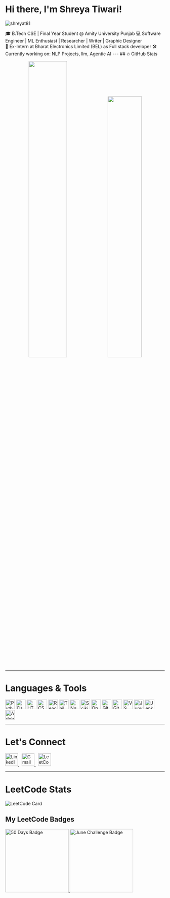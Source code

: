 #  Hi there, I'm Shreya Tiwari!
<p align="left"> <img src="https://komarev.com/ghpvc/?username=shreyat81&label=Profile%20views&color=0e75b6&style=flat" alt="shreyat81" /> </p>
🎓 B.Tech CSE | Final Year Student @ Amity University Punjab  
💻 Software Engineer | ML Enthusiast | Researcher | Writer | Graphic Designer<br>
🎯 Ex-Intern at Bharat Electronics Limited (BEL) as Full stack developer  
🛠️ Currently working on: NLP Projects, llm, Agentic AI  
---
## 🔥 GitHub Stats

<p align="center">
  <img width="49%" src="https://github-readme-stats.vercel.app/api?username=shreyat81&show_icons=true&theme=tokyonight&hide_border=true" />
  <img width="46%" src="https://github-readme-stats.vercel.app/api/top-langs/?username=shreyat81&theme=tokyonight&layout=compact&hide_border=true&langs_count=6" />
</p>

---
# Languages & Tools
<p align="left">
  <img src="https://img.icons8.com/color/48/python.png" alt="Python" width="30" />
  <img src="https://img.icons8.com/color/48/c-plus-plus-logo.png" alt="C++" width="30" />
  <img src="https://img.icons8.com/color/48/html-5--v1.png" alt="HTML" width="30" />
  <img src="https://img.icons8.com/color/48/css3.png" alt="CSS" width="30" />
  <img src="https://img.icons8.com/ultraviolet/40/react.png" alt="React" width="30" />
 
  <img src="https://img.icons8.com/color/48/tailwindcss.png" alt="Tailwind CSS" width="30" />
  
  <img src="https://img.icons8.com/color/48/numpy.png" alt="NumPy" width="30" />
  <img src="https://upload.wikimedia.org/wikipedia/commons/0/05/Scikit_learn_logo_small.svg" alt="Scikit-learn" width="30" />
  <img src="https://img.icons8.com/color/48/opencv.png" alt="OpenCV" width="30" />
  
  <img src="https://img.icons8.com/ios-filled/50/git.png" alt="Git" width="30" />
  <img src="https://img.icons8.com/ios-glyphs/48/github.png" alt="GitHub" width="30" />
  <img src="https://img.icons8.com/fluent/48/visual-studio-code-2019.png" alt="VS Code" width="30" />
  <img src="https://img.icons8.com/ios-filled/50/jupyter.png" alt="Jupyter" width="30" />
  <img src="https://img.icons8.com/color/48/jenkins.png" alt="Jenkins" width="30" />


  <img src="https://img.icons8.com/color/48/adobe-premiere-pro.png" alt="Adobe Premiere Pro" width="30" title="Adobe Premiere Pro" />

</p>

---



# Let's Connect


<p align="left">
  <a href="https://www.linkedin.com/in/YOUR_LINKEDIN_USERNAME/" target="_blank">
    <img src="https://cdn.jsdelivr.net/gh/devicons/devicon/icons/linkedin/linkedin-original.svg" alt="LinkedIn" width="40" height="40" />
  </a>
  &nbsp;
  <a href="mailto:your.email@gmail.com" target="_blank">
    <img src="https://img.icons8.com/color/48/gmail-new.png" alt="Gmail" width="40" height="40" />
  </a>
  &nbsp;
  <a href="https://leetcode.com/shreya_tiwari1818/" target="_blank">
    <img src="https://upload.wikimedia.org/wikipedia/commons/1/19/LeetCode_logo_black.png" alt="LeetCode" width="40" height="40" />
  </a>
</p>


---



#  LeetCode Stats


![LeetCode Card](https://leetcard.jacoblin.cool/shreya_tiwari1818?theme=dark&font=baloo&ext=heatmap)

<h2 align="left"> My LeetCode Badges</h2>  
<p align="left">
  <!-- 50 Days Badge -->
  <a href="https://leetcode.com/shreya_tiwari1818/" target="_blank">
    <img src="https://assets.leetcode.com/static_assets/marketing/2024-50.gif" alt="50 Days Badge" width="200" />
  </a>

  <!-- June Challenge Badge -->
  <a href="https://leetcode.com/shreya_tiwari1818/" target="_blank">
    <img src="https://leetcode.com/static/images/badges/2024/gif/2024-06.gif" alt="June Challenge Badge" width="200" />
  </a>
</p>
<!---
shreyat81/shreyat81 is a ✨ special ✨ repository because its `README.md` (this file) appears on your GitHub profile.
You can click the Preview link to take a look at your changes.
--->
